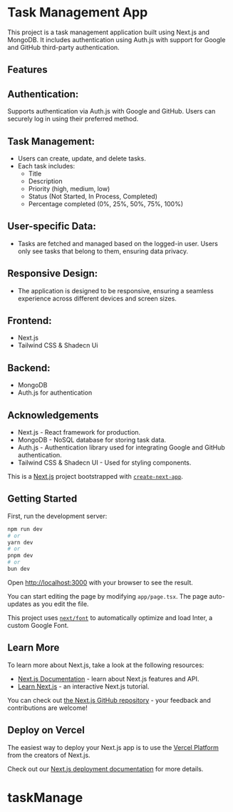 # Task Management App
This project is a task management application built using Next.js and MongoDB. It includes authentication using Auth.js with support for Google and GitHub third-party authentication.

## Features
## Authentication:
  Supports authentication via Auth.js with Google and GitHub.
Users can securely log in using their preferred method.

## Task Management:

  - Users can create, update, and delete tasks.
  - Each task includes:
      - Title
      - Description
      - Priority (high, medium, low)
      - Status (Not Started, In Process, Completed)
      - Percentage completed (0%, 25%, 50%, 75%, 100%)
## User-specific Data:
  - Tasks are fetched and managed based on the logged-in user.
Users only see tasks that belong to them, ensuring data privacy.

## Responsive Design:

  - The application is designed to be responsive, ensuring a seamless experience across different devices and screen sizes.
    
## Frontend:
  - Next.js
  - Tailwind CSS & Shadecn Ui

## Backend:
  - MongoDB
  - Auth.js for authentication

##  Acknowledgements
  - Next.js - React framework for production.
  - MongoDB - NoSQL database for storing task data.
  - Auth.js - Authentication library used for integrating Google and GitHub authentication.
  - Tailwind CSS & Shadecn UI - Used for styling components.


This is a [Next.js](https://nextjs.org/) project bootstrapped with [`create-next-app`](https://github.com/vercel/next.js/tree/canary/packages/create-next-app).

## Getting Started

First, run the development server:

```bash
npm run dev
# or
yarn dev
# or
pnpm dev
# or
bun dev
```

Open [http://localhost:3000](http://localhost:3000) with your browser to see the result.

You can start editing the page by modifying `app/page.tsx`. The page auto-updates as you edit the file.

This project uses [`next/font`](https://nextjs.org/docs/basic-features/font-optimization) to automatically optimize and load Inter, a custom Google Font.

## Learn More

To learn more about Next.js, take a look at the following resources:

- [Next.js Documentation](https://nextjs.org/docs) - learn about Next.js features and API.
- [Learn Next.js](https://nextjs.org/learn) - an interactive Next.js tutorial.

You can check out [the Next.js GitHub repository](https://github.com/vercel/next.js/) - your feedback and contributions are welcome!

## Deploy on Vercel

The easiest way to deploy your Next.js app is to use the [Vercel Platform](https://vercel.com/new?utm_medium=default-template&filter=next.js&utm_source=create-next-app&utm_campaign=create-next-app-readme) from the creators of Next.js.

Check out our [Next.js deployment documentation](https://nextjs.org/docs/deployment) for more details.
# taskManage

